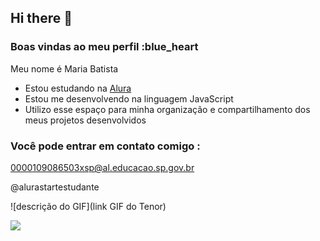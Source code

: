 ## Hi there 👋

### Boas vindas ao meu perfil :blue_heart

Meu nome é Maria Batista

- Estou estudando na [Alura](https://www.alura.com.br)
- Estou me desenvolvendo na linguagem JavaScript
- Utilizo esse espaço para minha organização e compartilhamento dos meus projetos desenvolvidos

### Você pode entrar em contato comigo :

0000109086503xsp@al.educacao.sp.gov.br

@alurastartestudante

![descrição do GIF](link GIF do Tenor)

![](link)
